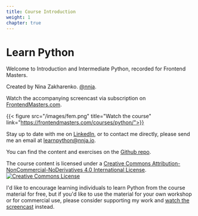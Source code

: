 ```yaml
---
title: Course Introduction
weight: 1
chapter: true
---
```


# Learn Python

Welcome to Introduction and Intermediate Python, recorded for Frontend Masters.

Created by Nina Zakharenko. <a href="https://twitter.com/nnja" target="_blank"><i class='fab fa-twitter'></i>@nnja</a>.

Watch the accompanying screencast via subscription on [FrontendMasters.com](https://frontendmasters.com/teachers/nina-zakharenko/).

{{< figure src="/images/fem.png" title="Watch the course" link="https://frontendmasters.com/courses/python/">}}

Stay up to date with me on <a href="https://www.linkedin.com/in/nnja/" target="_blank"><i class='fab fa-linkedin'></i> LinkedIn</a>, or to contact me directly, please send me an email at <a href='ma&#105;lto&#58;&#108;e&#37;61r&#37;&#54;Ep%&#55;&#57;t%68on&#64;nn&#106;&#97;&#46;&#105;o'><i class='fa fa-envelope'></i>  lea&#114;npyt&#104;on&#64;nnja&#46;&#105;o</a>.

You can find the content and exercises on the <a href="https://git.io/python3"><i class='fab fa-fw fa-github'></i>Github repo</a>.


The course content is licensed under a <a rel="license" href="http://creativecommons.org/licenses/by-nc-nd/4.0/">Creative Commons Attribution-NonCommercial-NoDerivatives 4.0 International License</a>.<a rel="license" href="http://creativecommons.org/licenses/by-nc-nd/4.0/"><img alt="Creative Commons License" style="border-width:0" src="https://i.creativecommons.org/l/by-nc-nd/4.0/88x31.png" /></a>

I'd like to encourage learning individuals to learn Python from the course material for free, but if you'd like to use the material for your own workshop or for commercial use, please consider supporting my work and [watch the screencast](https://frontendmasters.com/teachers/nina-zakharenko/) instead.